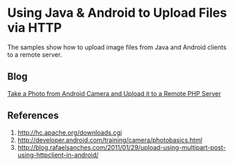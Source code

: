 Using Java & Android to Upload Files via HTTP
=========
The samples show how to upload image files from Java and Android clients to a remote server.

Blog
-----------
[Take a Photo from Android Camera and Upload it to a Remote PHP Server][1]

References
-----------
1. http://hc.apache.org/downloads.cgi
2. http://developer.android.com/training/camera/photobasics.html
3. http://blog.rafaelsanches.com/2011/01/29/upload-using-multipart-post-using-httpclient-in-android/

[1]:http://www.codepool.biz/tech-frontier/android/take-a-photo-from-android-camera-and-upload-it-to-a-remote-php-server.html

